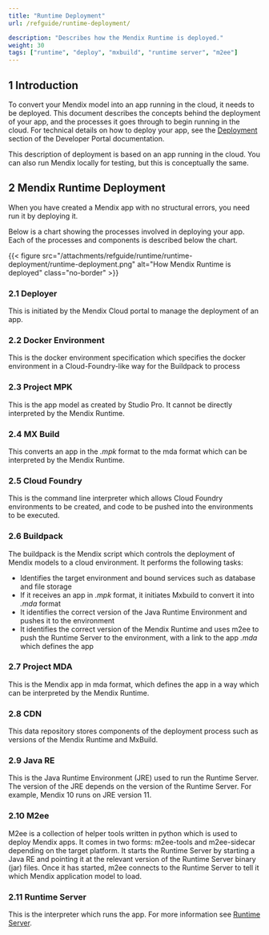 ```yaml
---
title: "Runtime Deployment"
url: /refguide/runtime-deployment/

description: "Describes how the Mendix Runtime is deployed."
weight: 30
tags: ["runtime", "deploy", "mxbuild", "runtime server", "m2ee"]
---
```


## 1 Introduction

To convert your Mendix model into an app running in the cloud, it needs to be deployed. This document describes the concepts behind the deployment of your app, and the processes it goes through to begin running in the cloud. For technical details on how to deploy your app, see the [Deployment](/developerportal/deploy/) section of the Developer Portal documentation.

This description of deployment is based on an app running in the cloud. You can also run Mendix locally for testing, but this is conceptually the same.

## 2 Mendix Runtime Deployment

When you have created a Mendix app with no structural errors, you need run it by deploying it.

Below is a chart showing the processes involved in deploying your app. Each of the processes and components is described below the chart.

{{< figure src="/attachments/refguide/runtime/runtime-deployment/runtime-deployment.png" alt="How Mendix Runtime is deployed" class="no-border" >}}

### 2.1 Deployer

This is initiated by the Mendix Cloud portal to manage the deployment of an app.

### 2.2 Docker Environment

This is the docker environment specification which specifies the docker environment in a Cloud-Foundry-like way for the Buildpack to process

### 2.3 Project MPK

This is the app model as created by Studio Pro. It cannot be directly interpreted by the Mendix Runtime.

### 2.4 MX Build

This converts an app in the *.mpk* format to the mda format which can be interpreted by the Mendix Runtime.

### 2.5 Cloud Foundry

This is the command line interpreter which allows Cloud Foundry environments to be created, and code to be pushed into the environments to be executed.

### 2.6 Buildpack

The buildpack is the Mendix script which controls the deployment of Mendix models to a cloud environment. It performs the following tasks:

* Identifies the target environment and bound services such as database and file storage
* If it receives an app in *.mpk* format, it initiates Mxbuild to convert it into *.mda* format
* It identifies the correct version of the Java Runtime Environment and pushes it to the environment
* It identifies the correct version of the Mendix Runtime and uses m2ee to push the Runtime Server to the environment, with a link to the app *.mda* which defines the app

### 2.7 Project MDA

This is the Mendix app in mda format, which defines the app in a way which can be interpreted by the Mendix Runtime.

### 2.8 CDN

This data repository stores components of the deployment process such as versions of the Mendix Runtime and MxBuild.

### 2.9 Java RE

This is the Java Runtime Environment (JRE) used to run the Runtime Server. The version of the JRE depends on the version of the Runtime Server. For example, Mendix 10 runs on JRE version 11.

### 2.10 M2ee

M2ee is a collection of helper tools written in python which is used to deploy Mendix apps. It comes in two forms: m2ee-tools and m2ee-sidecar depending on the target platform.
It starts the Runtime Server by starting a Java RE and pointing it at the relevant version of the Runtime Server binary (jar) files. Once it has started, m2ee connects to the Runtime Server to tell it which Mendix application model to load.

### 2.11 Runtime Server

This is the interpreter which runs the app. For more information see [Runtime Server](/refguide/runtime-server/).
